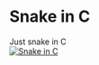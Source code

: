 Snake in C
==========
Just snake in C  
[![Snake in C](http://img.youtube.com/vi/r7KOiF8WrQ8/0.jpg)](http://www.youtube.com/watch?v=r7KOiF8WrQ8)
